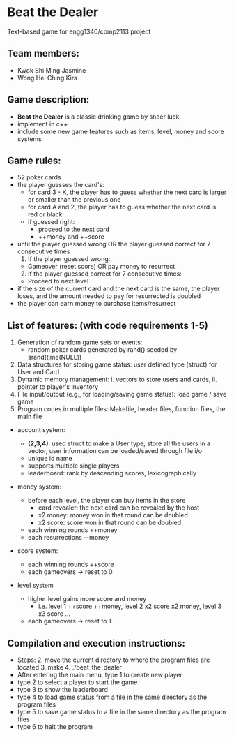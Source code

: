 # Beat the Dealer
Text-based game for engg1340/comp2113 project

## Team members:
- Kwok Shi Ming Jasmine
- Wong Hei Ching Kira

## Game description:
- **Beat the Dealer** is a classic drinking game by sheer luck
- implement in c++
- include some new game features such as items, level, money and score systems

## Game rules:
- 52 poker cards
- the player guesses the card's:
  - for card 3 - K, the player has to guess whether the next card is larger or smaller than the previous one
  - for card A and 2, the player has to guess whether the next card is red or black 
  - if guessed right:
    - proceed to the next card
    - ++money and ++score 
- until the player guessed wrong OR the player guessed correct for 7 consecutive times
  1. If the player guessed wrong:
   - Gameover (reset score) OR pay money to resurrect
  2. If the player guessed correct for 7 consecutive times:
   - Proceed to next level
- if the size of the current card and the next card is the same, the player loses, and the amount needed to pay for resurrected is doubled
- the player can earn money to purchase items/resurrect
                                                                                                                                                 
## List of features: (with code requirements 1-5)
1. Generation of random game sets or events: 
    - random poker cards generated by rand() seeded by srand(time(NULL))
3. Data structures for storing game status: user defined type (struct) for User and Card
4. Dynamic memory management: i. vectors to store users and cards, ii. pointer to player's inventory
5. File input/output (e.g., for loading/saving game status): load game / save game
6. Program codes in multiple files: Makefile, header files, function files, the main file

- account system: 
   - **(2,3,4)**: used struct to make a User type, store all the users in a vector, user information can be loaded/saved through file i/o
  - unique id name
  - supports multiple single players
  - leaderboard: rank by descending scores, lexicographically

- money system:
  - before each level, the player can buy items in the store
    - card revealer: the next card can be revealed by the host
    - x2 money: money won in that round can be doubled
    - x2 score: score won in that round can be doubled
  - each winning rounds ++money
  - each resurrections --money
  
- score system:
  - each winning rounds ++score
  - each gameovers -> reset to 0
  
- level system 
  - higher level gains more score and money
    - i.e. level 1 ++score ++money, level 2 x2 score x2 money, level 3 x3 score ... 
  - each gameovers -> reset to 1

## Compilation and execution instructions:
- Steps:
  2. move the current directory to where the program files are located
  3. make
  4. ./beat_the_dealer
- After entering the main menu, type 1 to create new player
- type 2 to select a player to start the game
- type 3 to show the leaderboard
- type 4 to load game status from a file in the same directory as the program files
- type 5 to save game status to a file in the same directory as the program files
- type 6 to halt the program
